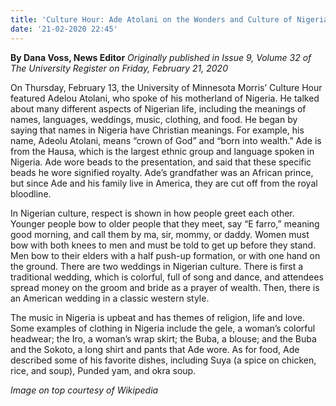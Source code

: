```yaml
---
title: 'Culture Hour: Ade Atolani on the Wonders and Culture of Nigeria'
date: '21-02-2020 22:45'
---
```


**By Dana Voss, News Editor** _Originally published in Issue 9, Volume 32 of The University Register on Friday, February 21, 2020_

On Thursday, February 13, the University of Minnesota Morris’ Culture Hour featured Adelou Atolani, who spoke of his motherland of Nigeria. He talked about many different aspects of Nigerian life, including the meanings of names, languages, weddings, music, clothing, and food. He began by saying that names in Nigeria have
Christian meanings. For example, his name, Adeolu Atolani, means “crown of God” and “born into wealth.” Ade is from the Hausa, which is the largest ethnic group and language spoken in Nigeria. Ade wore beads to the presentation, and said that these specific beads he wore signified royalty. Ade’s grandfather was an African prince, but since Ade and his family live in America, they are cut off from the royal bloodline.

In Nigerian culture, respect is shown in how people greet each other. Younger people bow to older people that they meet, say “E farro,” meaning good morning, and call them by ma, sir, mommy, or daddy. Women must bow with both knees to men and must be told to get up before they stand. Men bow to their elders with a half push-up formation, or with one hand on the ground. There are two weddings in Nigerian culture. There is first a traditional wedding, which is colorful, full of song and
dance, and attendees spread money on the groom and bride as a prayer of wealth. Then, there is an American wedding in a classic western style. 

The music in Nigeria is upbeat and has themes of religion, life and love. Some examples of clothing in Nigeria include the gele, a woman’s colorful headwear; the Iro, a woman’s wrap skirt; the Buba, a blouse; and the Buba and the Sokoto, a long shirt and pants that Ade wore. As for food, Ade described some of his favorite dishes, including Suya (a spice on chicken, rice, and soup), Punded yam, and okra soup.

_Image on top courtesy of Wikipedia_